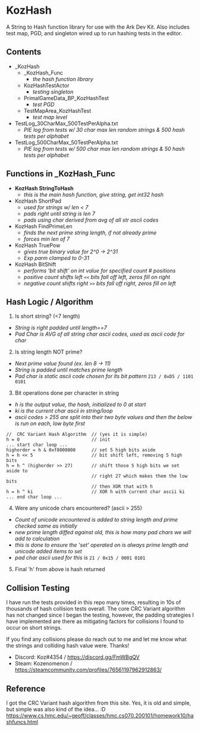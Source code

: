 # KozHash
 A String to Hash function library for use with the Ark Dev Kit. Also includes test map, PGD, and singleton wired up to run hashing tests in the editor.

## Contents
- _KozHash
  - _KozHash_Func
    - _the hash function library_
  - KozHashTestActor
    - _testing singleton_
  - PrimalGameData_BP_KozHashTest
    - _test PGD_
  - TestMapArea_KozHashTest
    - _test map level_
- TestLog_30CharMax_500TestPerAlpha.txt
  - _PIE log from tests w/ 30 char max len random strings & 500 hash tests per alphabet_
- TestLog_500CharMax_50TestPerAlpha.txt
  - _PIE log from tests w/ 500 char max len random strings & 50 hash tests per alphabet_

## Functions in _KozHash_Func
- **KozHash StringToHash**
  - _this is the main hash function, give string, get int32 hash_
- KozHash ShortPad
  - _used for strings w/ len < 7_
  - _pads right until string is len 7_
  - _pads using char derived from avg of all str ascii codes_
- KozHash FindPrimeLen
  - _finds the next prime string length, if not already prime_
  - _forces min len of 7_
- KozHash TruePow
  - _gives true binary value for 2^0 -> 2^31_
  - _Exp parm clamped to 0-31_
- KozHash BitShift
  - _performs 'bit shift' on int value for specified count # positions_
  - _positive count shifts left_ `<<` _bits fall off left, zeros fill on right_
  - _negative count shifts right_ `>>` _bits fall off right, zeros fill on left_

## Hash Logic / Algorithm
1. Is short string? (<7 length)
  - _String is right padded until length==7_
  - _Pad Char is AVG of all string char ascii codes, used as ascii code for char_
2. Is string length NOT prime? 
  - _Next prime value found (ex. len 8 -> 11)_
  - _String is padded until matches prime length_
  - _Pad char is static ascii code chosen for its bit pattern_ `213 / 0xD5 / 1101 0101`  
3. Bit operations done per character in string
  - _h is the output value, the hash, initialized to 0 at start_
  - _ki is the current char ascii in string/loop_ 
  - _ascii codes > 255 are split into their two byte values and then the below is run on each, low byte first_
```
//  CRC Variant Hash Algorithm  // (yes it is simple) 
h = 0                           // init
... start char loop ...
highorder = h & 0xf8000000      // set 5 high bits aside
h = h << 5                      // bit shift left, removing 5 high bits 
h = h ^ (highorder >> 27)       // shift those 5 high bits we set aside to 
                                // right 27 which makes them the low bits 
                                // then XOR that with h 
h = h ^ ki                      // XOR h with current char ascii ki 
... end char loop ...
```
4. Were any unicode chars encountered? (ascii > 255) 
  - _Count of unicode encountered is added to string length and prime checked same as initially_
  - _new prime length diffed against old, this is how many pad chars we will add to calculation_
  - _this is done to ensure the 'set' operated on is always prime length and unicode added items to set_ 
  - _pad char ascii used for this is_ `21 / 0x15 / 0001 0101` 
5. Final 'h' from above is hash returned


## Collision Testing 
I have run the tests provided in this repo many times, resulting in 10s of thousands of hash collision tests overall. The core CRC Variant algorithm has not changed since I began the testing, however, the padding strategies I have implemented are there as mitigating factors for collisions I found to occur on short strings. 

If you find any collisions please do reach out to me and let me know what the strings and colliding hash value were.  Thanks! 

- Discord: Koz#4354 / https://discord.gg/FmWBgQV 
- Steam: Kozenomenon / https://steamcommunity.com/profiles/76561197962912863/


## Reference
I got the CRC Variant hash algorithm from this site. Yes, it is old and simple, but simple was also kind of the idea... :D 
https://www.cs.hmc.edu/~geoff/classes/hmc.cs070.200101/homework10/hashfuncs.html 


